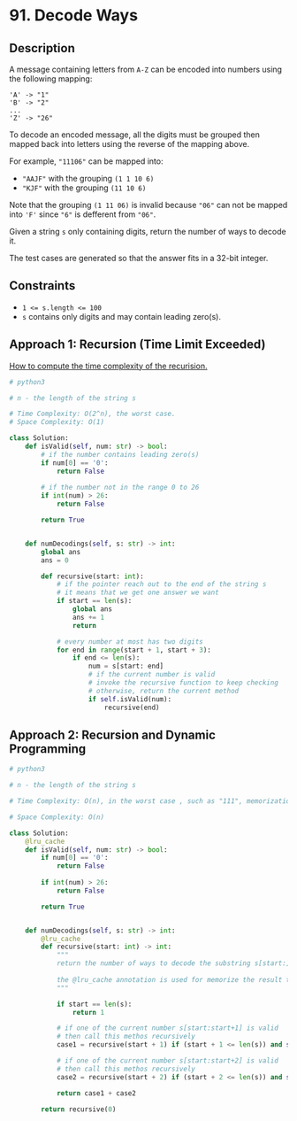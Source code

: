 # 91. Decode Ways

## Description

A message containing letters from `A-Z` can be encoded into numbers using the following mapping:

```
'A' -> "1"
'B' -> "2"
...
'Z' -> "26"
```

To decode an encoded message, all the digits must be grouped then mapped back into letters using the reverse of the mapping above.

For example, `"11106"` can be mapped into:

- `"AAJF"` with the grouping `(1 1 10 6)`
- `"KJF"` with the grouping `(11 10 6)`

Note that the grouping `(1 11 06)` is invalid because `"06"` can not be mapped into `'F'` since `"6"` is defferent from `"06"`.

Given a string `s` only containing digits, return the number of ways to decode it.

The test cases are generated so that the answer fits in a 32-bit integer.


## Constraints

- `1 <= s.length <= 100`
- `s` contains only digits and may contain leading zero(s).

## Approach 1: Recursion (Time Limit Exceeded)

[How to compute the time complexity of the recurision.](https://github.com/yozyyyqls/leetcode-notebook/issues/1#issuecomment-1397501221)

```python
# python3

# n - the length of the string s

# Time Complexity: O(2^n), the worst case.
# Space Complexity: O(1)

class Solution:
    def isValid(self, num: str) -> bool:
        # if the number contains leading zero(s)
        if num[0] == '0':
            return False
        
        # if the number not in the range 0 to 26
        if int(num) > 26:
            return False

        return True


    def numDecodings(self, s: str) -> int:
        global ans
        ans = 0

        def recursive(start: int):
            # if the pointer reach out to the end of the string s
            # it means that we get one answer we want
            if start == len(s):
                global ans
                ans += 1
                return

            # every number at most has two digits
            for end in range(start + 1, start + 3):
                if end <= len(s):
                    num = s[start: end]
                    # if the current number is valid
                    # invoke the recursive function to keep checking
                    # otherwise, return the current method
                    if self.isValid(num):
                        recursive(end)
```

## Approach 2: Recursion and Dynamic Programming

```python
# python3

# n - the length of the string s

# Time Complexity: O(n), in the worst case , such as "111", memorization helps in pruning the recursive tree and hence invoke the recursive function only once at each position.

# Space Complexity: O(n)

class Solution:
    @lru_cache
    def isValid(self, num: str) -> bool:
        if num[0] == '0':
            return False
        
        if int(num) > 26:
            return False

        return True


    def numDecodings(self, s: str) -> int:
        @lru_cache
        def recursive(start: int) -> int:
            """
            return the number of ways to decode the substring s[start:]
            
            the @lru_cache annotation is used for memorize the result to avoid computing for the same input repeatly
            """

            if start == len(s):
                return 1

            # if one of the current number s[start:start+1] is valid
            # then call this methos recursively
            case1 = recursive(start + 1) if (start + 1 <= len(s)) and self.isValid(s[start: start+1]) else 0

            # if one of the current number s[start:start+2] is valid
            # then call this methos recursively
            case2 = recursive(start + 2) if (start + 2 <= len(s)) and self.isValid(s[start: start+2]) else 0

            return case1 + case2

        return recursive(0)
```